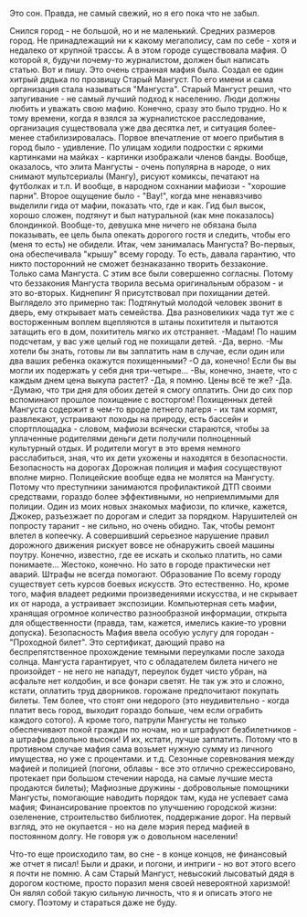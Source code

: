   Это сон. Правда, не самый свежий, но я его пока что не забыл.

Снился город - не большой, но и не маленький. Средних размеров город. Не принадлежащий ни к какому мегаполису, сам по себе - хотя и недалеко от крупной трассы.
А в этом городе существовала мафия. О которой я, будучи почему-то журналистом, должен был написать статью. Вот и пишу.
Это очень странная мафия была. Создал ее один хитрый дядька по прозвищу Старый Мангуст. По его имени и сама 
организация стала называться "Мангуста".
Старый Мангуст решил, что запугивание - не самый лучший подход к населению. Люди должны любить и уважать свою мафию.
Конечно, сразу это было трудно. Но к тому времени, когда я взялся за журналистское расследование, организация существовала уже два десятка лет, и ситуация более-менее стабилизировалась.
Порвое впечатление от моего прибытия в город было - удивление. По улицам ходили подростки с яркими картинками на майках - картинки изображали членов банды. Вообще, оказалось, что элита Мангусты - очень популярна в народе, о них снимают мультсериалы (Мангу), рисуют комиксы, печатают на футболках и т.п. И вообще, в народном сохнании мафиози - "хорошие парни". Второе ощущение было - "Вау!", когда мне ненавязчиво выделили гида от мафии, показать что, где и как. Гид был высок, хорошо сложен, подтянут и был натуральной (как мне показалось) блондинкой. Вообще-то, девушка мне ничего не обязана была показывать, ее цель была опекать дорогого гостя и следить, чтобы его (меня то есть) не обидели.
Итак, чем занималась Мангуста?
Во-первых, она обеспечивала "крышу" всему городу. То есть, давала гарантию, что никто посторонний не сможет безнаказанно творить беззаконие. Только сама Мангуста. С этим все были совершенно согласны. Потому что беззакония Мангуста творила весьма оригинальным образом - и это во-вторых.
Киднепинг
Я присутствовал при похищании детей. Выглядело это примерно так:
Подтянутый молодой человек звонит в дверь, ему открывает мать семейства. Два разновеликих чада тут же с восторженным воплем вцепляются в штаны похитителя и пытаются затащить его в дом, похититель мягко их отстраняет.
-Мадам! По нашим подсчетам, у вас уже целый год не похищали детей.
-Да, верно.
-Мы хотели бы знать, готовы ли вы заплатить нам в случае, если один или два ваших ребенка окажутся похищенными?
-О да, конечно! Если бы вы могли их подержать у себя дня три-четыре...
-Вы, конечно, знаете, что с каждым днем цена выкупа растет?
-Да, я помню. Цены всё те же?
-Да.
-Думаю, что три дня для обоих детей я смогу оплатить. Они до сих пор вспоминают прошлое похищение с восторгом!
Похищенных детей Мангуста содержит в чем-то вроде летнего лагеря - их там кормят, развлекают, устраивают походы на природу, есть бассейн и спортплощадка - словом, мафиози всячески стараются, чтобы за уплаченные родителями деньги дети получили полноценный культурный отдых. И родители могут в это время немного расслабиться, зная, что их дети ухожены и находятся в безопасности.
Безопасность на дорогах
Дорожная полиция и мафия сосуществуют вполне мирно. Полицейские вообще едва не молятся на Мангусту. Потому что преступники занимаются профилактикой ДТП своими средствами, гораздо более эффективными, но неприемлимыми для полиции.
Один из моих новых знакомых мафиози, по кличке, кажется, Джокер, разъезжает по дорогам и следит за порядком. Нарушителей он попросту таранит - не сильно, но очень обидно. Так, чтобы ремонт влетел в копеечку. А совершивший серьезное нарушение правил дорожного движения рискует вовсе не обнаружить своей машины поутру. Конечно, известно, где ее искать и сколько платить, но сами понимаете... Жестоко, конечно. Но зато в городе практически нет аварий.
Штрафы не всегда помогают.
Образование
По всему городу существует сеть курсов боевых искусств. Это естественно. Но, кроме того, мафия владеет редкими произведениями искусства, и не скрывает их от народа, а устраивает экспозиции. Компьютерная сеть мафии, хранящая огромное количество разнообразной информации, открыта для общественности (правда, там, кажется, имелись какие-то уровни допуска).
Безопасность
Мафия ввела особую услугу для городан - "Проходной билет". Это сертификат, дающий право на беспрепятственное прохождение темными переулками после захода солнца. Мангуста гарантирует, что с обладателем билета ничего не произойдет - не него не нападут, переулок будет чисто убран, на асфальте нет колдобин, и все фонари светят. Не так уж это и сложно, кстати, оплатить труд дворников.
горожане предпочитают покупать билеты. Тем более, что стоят они недорого (это неудивительно - когда платит весь город, выходит гораздо больше, чем если ограбить каждого сотого). А кроме того, патрули Мангусты не только обеспечивают покой граждан по ночам, но и штрафуют безбилетников - а штрафы довольно высоки! И их, кстати, лучше заплатить. Потому что в противном случае мафия сама возьмет нужную сумму из личного имущества, но уже с процентами.
и т.д.
Сезонные соревнования между мафией и полицией (погони, облавы - все это отлично срежессировано, протекает при большом стечении народа, на самые лучшие места продаются билеты);
Мафиозные дружины - добровольные помощники Мангусты, помогающие наводить порядок там, куда не успевает сама мафия;
Финансирование проектов по улучшению городской жизни: озеленение, строительство библиотек, поддержание дорог. На первый взгляд, это не окупается - но на деле мэрия перед мафией в постоянном долгу. Не говоря уж о довольном населении!

Что-то еще происходило там, во сне - в конце концов, не финансовый же отчет я писал! Были и драки, и погони, и интриги - но вот этого всего я почти не помню.
А сам Старый Мангуст, невысокий лысоватый дядя в дорогом костюме, просто поразил меня своей невероятной харизмой! Он являл собой такую сильную личность, что я и описать этого не смогу.
Поэтому и стараться даже не буду.    